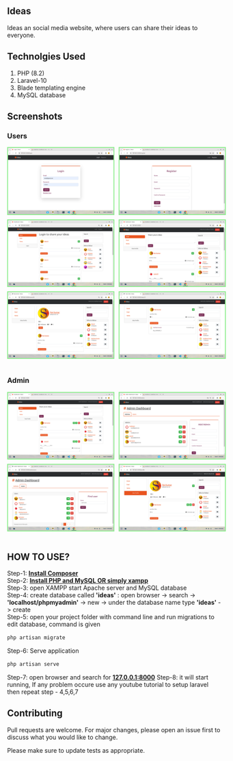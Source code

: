 ## Ideas
 Ideas an social media website, where users can share their ideas to everyone.


## Technolgies Used 
  1. PHP (8.2)
  2. Laravel-10
  3. Blade templating engine
  4. MySQL database
  
## Screenshots
### Users
<div style="display: flex;flex-direction: column; grid-gap: 10px;">
    <div style="display: flex; grid-gap: 10px;">
        <img src="images/1.png" alt="screenshots" width="49%" style="border: 2px solid lightgreen"/>
        <img src="images/2.png" alt="screenshots" width="49%" style="border: 2px solid lightgreen"/>
    </div>
    <div style="display: flex; grid-gap: 10px;">
        <img src="images/3.png" alt="screenshots" width="49%" style="border: 2px solid lightgreen"/>
        <img src="images/8.png" alt="screenshots" width="49%" style="border: 2px solid lightgreen"/>
    </div>
     <div style="display: flex; grid-gap: 10px;">
        <img src="images/9.png" alt="screenshots" width="49%" style="border: 2px solid lightgreen"/>
        <img src="images/10.png" alt="screenshots" width="49%" style="border: 2px solid lightgreen"/>
    </div>
</div>
<br>




### Admin
<div style="display: flex;flex-direction: column; grid-gap: 10px;">
    <div style="display: flex; grid-gap: 10px;">
        <img src="images/4.png" alt="screenshots" width="49%" style="border: 2px solid lightgreen"/>
        <img src="images/5.png" alt="screenshots" width="49%" style="border: 2px solid lightgreen"/>
    </div>
    <div style="display: flex; grid-gap: 10px;">
        <img src="images/6.png" alt="screenshots" width="49%" style="border: 2px solid lightgreen"/>
        <img src="images/7.png" alt="screenshots" width="49%" style="border: 2px solid lightgreen"/>
    </div>
</div>
<br>

## HOW TO USE?


 Step-1: **[Install Composer](https://getcomposer.org/)** <br>
 Step-2: **[Install PHP and MySQL OR simply xampp](https://www.apachefriends.org/download.html)**<br>
 Step-3: open XAMPP start Apache server and MySQL database<br>
 Step-4: create database called <b>'ideas'</b> : open browser -> search -> <b>'localhost/phpmyadmin'</b> -> new -> under the database name type <b>'ideas'</b> -> create<br>
 Step-5: open your project folder with command line and run migrations to edit database, command is given<br>

```bash
php artisan migrate
``` 
Step-6: Serve application 
```bash
php artisan serve
``` 
Step-7: open browser and search for **[127.0.0.1:8000](127.0.0.1:8000/)**
Step-8: it will start running, If any problem occure use any youtube tutorial to setup laravel then repeat step - 4,5,6,7



## Contributing

Pull requests are welcome. For major changes, please open an issue first
to discuss what you would like to change.

Please make sure to update tests as appropriate.



